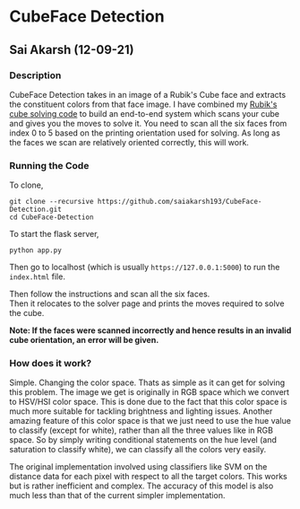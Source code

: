 # CubeFace Detection  
## Sai Akarsh (12-09-21)  

### Description  
CubeFace Detection takes in an image of a Rubik's Cube face and extracts the constituent colors from that face image. I have combined my [Rubik's cube solving code](https://github.com/saiakarsh193/PyCube-Solver) to build an end-to-end system which scans your cube and gives you the moves to solve it. You need to scan all the six faces from index 0 to 5 based on the printing orientation used for solving. As long as the faces we scan are relatively oriented correctly, this will work.  

### Running the Code  
To clone,
```
git clone --recursive https://github.com/saiakarsh193/CubeFace-Detection.git
cd CubeFace-Detection
```
  
To start the flask server,
```
python app.py
```

Then go to localhost (which is usually `https://127.0.0.1:5000`) to run the `index.html` file.  

Then follow the instructions and scan all the six faces.  
Then it relocates to the solver page and prints the moves required to solve the cube.  

**Note: If the faces were scanned incorrectly and hence results in an invalid cube orientation, an error will be given.**  

### How does it work?  
Simple. Changing the color space. Thats as simple as it can get for solving this problem. The image we get is originally in RGB space which we convert to HSV/HSI color space. This is done due to the fact that this color space is much more suitable for tackling brightness and lighting issues. Another amazing feature of this color space is that we just need to use the hue value to classify (except for white), rather than all the three values like in RGB space. So by simply writing conditional statements on the hue level (and saturation to classify white), we can classify all the colors very easily.  

The original implementation involved using classifiers like SVM on the distance data for each pixel with respect to all the target colors. This works but is rather inefficient and complex. The accuracy of this model is also much less than that of the current simpler implementation.  
